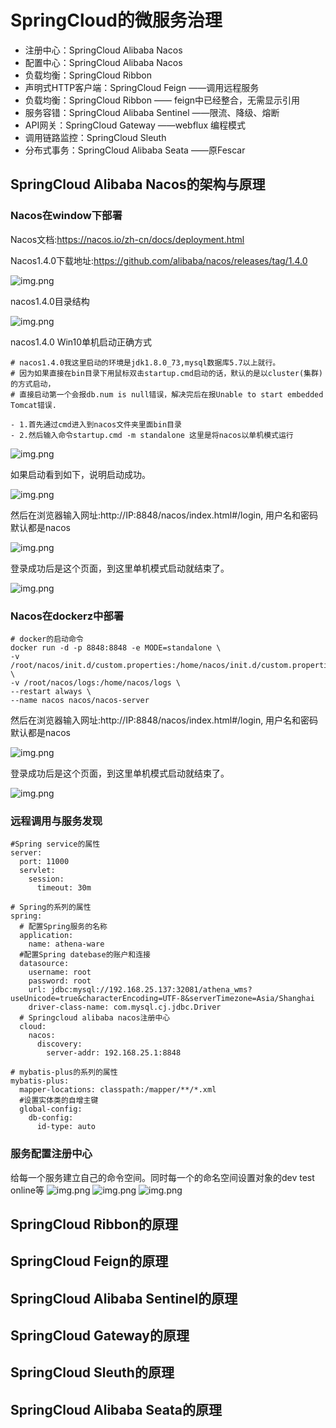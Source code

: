 # SpringCloud的微服务治理

- 注册中心：SpringCloud Alibaba Nacos
- 配置中心：SpringCloud Alibaba Nacos
- 负载均衡：SpringCloud Ribbon
- 声明式HTTP客户端：SpringCloud Feign ——调用远程服务
- 负载均衡：SpringCloud Ribbon —— feign中已经整合，无需显示引用
- 服务容错：SpringCloud Alibaba Sentinel ——限流、降级、熔断
- API网关：SpringCloud Gateway ——webflux 编程模式
- 调用链路监控：SpringCloud Sleuth
- 分布式事务：SpringCloud Alibaba Seata ——原Fescar

## SpringCloud Alibaba Nacos的架构与原理

###  Nacos在window下部署

Nacos文档:https://nacos.io/zh-cn/docs/deployment.html

Nacos1.4.0下载地址:https://github.com/alibaba/nacos/releases/tag/1.4.0

![img.png](./images/nacos_download.png)

nacos1.4.0目录结构

![img.png](./images/nacos_structure.png)

nacos1.4.0 Win10单机启动正确方式

```shell
# nacos1.4.0我这里启动的环境是jdk1.8.0_73,mysql数据库5.7以上就行。
# 因为如果直接在bin目录下用鼠标双击startup.cmd启动的话，默认的是以cluster(集群)的方式启动，
# 直接启动第一个会报db.num is null错误，解决完后在报Unable to start embedded Tomcat错误.

- 1.首先通过cmd进入到nacos文件夹里面bin目录
- 2.然后输入命令startup.cmd -m standalone 这里是将nacos以单机模式运行
```

![img.png](./images/nacos_start_up.png)

如果启动看到如下，说明启动成功。

![img.png](./images/nacos_standlone.png)

然后在浏览器输入网址:http://IP:8848/nacos/index.html#/login, 用户名和密码默认都是nacos

![img.png](./images/nacos_login.png)

登录成功后是这个页面，到这里单机模式启动就结束了。

![img.png](./images/nacos_admin.png)

###  Nacos在dockerz中部署

```shell
# docker的启动命令
docker run -d -p 8848:8848 -e MODE=standalone \
-v /root/nacos/init.d/custom.properties:/home/nacos/init.d/custom.properties \
-v /root/nacos/logs:/home/nacos/logs \
--restart always \
--name nacos nacos/nacos-server
```

然后在浏览器输入网址:http://IP:8848/nacos/index.html#/login, 用户名和密码默认都是nacos

![img.png](./images/nacos_login.png)

登录成功后是这个页面，到这里单机模式启动就结束了。

![img.png](./images/nacos_admin.png)

### 远程调用与服务发现

```shell
#Spring service的属性
server:
  port: 11000
  servlet:
    session:
      timeout: 30m

# Spring的系列的属性
spring:
  # 配置Spring服务的名称
  application:
    name: athena-ware
  #配置Spring datebase的账户和连接
  datasource:
    username: root
    password: root
    url: jdbc:mysql://192.168.25.137:32081/athena_wms?useUnicode=true&characterEncoding=UTF-8&serverTimezone=Asia/Shanghai
    driver-class-name: com.mysql.cj.jdbc.Driver
  # Springcloud alibaba nacos注册中心
  cloud:
    nacos:
      discovery:
        server-addr: 192.168.25.1:8848

# mybatis-plus的系列的属性
mybatis-plus:
  mapper-locations: classpath:/mapper/**/*.xml
  #设置实体类的自增主键
  global-config:
    db-config:
      id-type: auto
```

### 服务配置注册中心

给每一个服务建立自己的命令空间。同时每一个的命名空间设置对象的dev test online等
![img.png](./images/nacos_service.png)
![img.png](./images/nacos_config_online.png)
![img.png](./images/Athena微服务配置.png)

## SpringCloud Ribbon的原理

## SpringCloud Feign的原理

## SpringCloud Alibaba Sentinel的原理

## SpringCloud Gateway的原理

## SpringCloud Sleuth的原理

## SpringCloud Alibaba Seata的原理